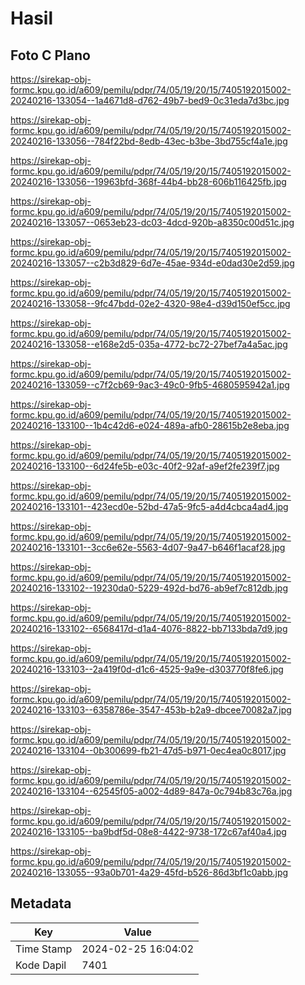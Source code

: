# Hasil

## Foto C Plano

https://sirekap-obj-formc.kpu.go.id/a609/pemilu/pdpr/74/05/19/20/15/7405192015002-20240216-133054--1a4671d8-d762-49b7-bed9-0c31eda7d3bc.jpg

https://sirekap-obj-formc.kpu.go.id/a609/pemilu/pdpr/74/05/19/20/15/7405192015002-20240216-133056--784f22bd-8edb-43ec-b3be-3bd755cf4a1e.jpg

https://sirekap-obj-formc.kpu.go.id/a609/pemilu/pdpr/74/05/19/20/15/7405192015002-20240216-133056--19963bfd-368f-44b4-bb28-606b116425fb.jpg

https://sirekap-obj-formc.kpu.go.id/a609/pemilu/pdpr/74/05/19/20/15/7405192015002-20240216-133057--0653eb23-dc03-4dcd-920b-a8350c00d51c.jpg

https://sirekap-obj-formc.kpu.go.id/a609/pemilu/pdpr/74/05/19/20/15/7405192015002-20240216-133057--c2b3d829-6d7e-45ae-934d-e0dad30e2d59.jpg

https://sirekap-obj-formc.kpu.go.id/a609/pemilu/pdpr/74/05/19/20/15/7405192015002-20240216-133058--9fc47bdd-02e2-4320-98e4-d39d150ef5cc.jpg

https://sirekap-obj-formc.kpu.go.id/a609/pemilu/pdpr/74/05/19/20/15/7405192015002-20240216-133058--e168e2d5-035a-4772-bc72-27bef7a4a5ac.jpg

https://sirekap-obj-formc.kpu.go.id/a609/pemilu/pdpr/74/05/19/20/15/7405192015002-20240216-133059--c7f2cb69-9ac3-49c0-9fb5-4680595942a1.jpg

https://sirekap-obj-formc.kpu.go.id/a609/pemilu/pdpr/74/05/19/20/15/7405192015002-20240216-133100--1b4c42d6-e024-489a-afb0-28615b2e8eba.jpg

https://sirekap-obj-formc.kpu.go.id/a609/pemilu/pdpr/74/05/19/20/15/7405192015002-20240216-133100--6d24fe5b-e03c-40f2-92af-a9ef2fe239f7.jpg

https://sirekap-obj-formc.kpu.go.id/a609/pemilu/pdpr/74/05/19/20/15/7405192015002-20240216-133101--423ecd0e-52bd-47a5-9fc5-a4d4cbca4ad4.jpg

https://sirekap-obj-formc.kpu.go.id/a609/pemilu/pdpr/74/05/19/20/15/7405192015002-20240216-133101--3cc6e62e-5563-4d07-9a47-b646f1acaf28.jpg

https://sirekap-obj-formc.kpu.go.id/a609/pemilu/pdpr/74/05/19/20/15/7405192015002-20240216-133102--19230da0-5229-492d-bd76-ab9ef7c812db.jpg

https://sirekap-obj-formc.kpu.go.id/a609/pemilu/pdpr/74/05/19/20/15/7405192015002-20240216-133102--6568417d-d1a4-4076-8822-bb7133bda7d9.jpg

https://sirekap-obj-formc.kpu.go.id/a609/pemilu/pdpr/74/05/19/20/15/7405192015002-20240216-133103--2a419f0d-d1c6-4525-9a9e-d303770f8fe6.jpg

https://sirekap-obj-formc.kpu.go.id/a609/pemilu/pdpr/74/05/19/20/15/7405192015002-20240216-133103--6358786e-3547-453b-b2a9-dbcee70082a7.jpg

https://sirekap-obj-formc.kpu.go.id/a609/pemilu/pdpr/74/05/19/20/15/7405192015002-20240216-133104--0b300699-fb21-47d5-b971-0ec4ea0c8017.jpg

https://sirekap-obj-formc.kpu.go.id/a609/pemilu/pdpr/74/05/19/20/15/7405192015002-20240216-133104--62545f05-a002-4d89-847a-0c794b83c76a.jpg

https://sirekap-obj-formc.kpu.go.id/a609/pemilu/pdpr/74/05/19/20/15/7405192015002-20240216-133105--ba9bdf5d-08e8-4422-9738-172c67af40a4.jpg

https://sirekap-obj-formc.kpu.go.id/a609/pemilu/pdpr/74/05/19/20/15/7405192015002-20240216-133055--93a0b701-4a29-45fd-b526-86d3bf1c0abb.jpg


## Metadata

| Key        | Value               |
| ---------- | ------------------- |
| Time Stamp | 2024-02-25 16:04:02 |
| Kode Dapil | 7401                |



